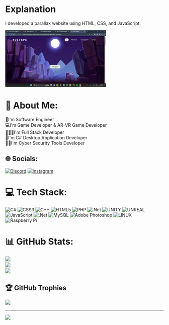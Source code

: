 # Explanation
I developed a parallax website using HTML, CSS, and JavaScript.

<img src="https://github.com/coderpsycho81/ParalaxWeb_2/blob/main/1.png" alt="alt text" width="320" height="180">

# 💫 About Me:
💎I'm Software Engineer<br>💻I'm Game Developer & AR-VR Game Developer<br>👨🏻‍💻I'm Full Stack Developer<br>👾I'm C# Desktop Application Developer<br>🕵🏻I'm Cyber Security Tools Developer

## 🌐 Socials:
[![Discord](https://img.shields.io/badge/Discord-%237289DA.svg?logo=discord&logoColor=white)](https://discord.gg/_𝖈𝖔𝖉𝖊𝖗𝖕𝖘𝖞𝖈𝖍𝖔#9517) [![Instagram](https://img.shields.io/badge/Instagram-%23E4405F.svg?logo=Instagram&logoColor=white)](https://instagram.com/kerim_boztepe8118) 

# 💻 Tech Stack:
![C#](https://img.shields.io/badge/c%23-%23239120.svg?style=for-the-badge&logo=c-sharp&logoColor=white) ![CSS3](https://img.shields.io/badge/css3-%231572B6.svg?style=for-the-badge&logo=css3&logoColor=white) ![C++](https://img.shields.io/badge/c++-%2300599C.svg?style=for-the-badge&logo=c%2B%2B&logoColor=white) ![HTML5](https://img.shields.io/badge/html5-%23E34F26.svg?style=for-the-badge&logo=html5&logoColor=white) ![PHP](https://img.shields.io/badge/php-%23777BB4.svg?style=for-the-badge&logo=php&logoColor=white) ![.Net](https://img.shields.io/badge/.NET-5C2D91?style=for-the-badge&logo=.net&logoColor=white) ![UNITY](https://img.shields.io/badge/Unity-%2320232a.svg?style=for-the-badge&logo=unity&logoColor=white) ![UNREAL](https://img.shields.io/badge/unreal-%2320232a.svg?style=for-the-badge&logo=unreal-engine&logoColor=white) ![JavaScript](https://img.shields.io/badge/javascript-%23323330.svg?style=for-the-badge&logo=javascript&logoColor=%23F7DF1E) ![.Net](https://img.shields.io/badge/.NET-5C2D91?style=for-the-badge&logo=.net&logoColor=white) ![MySQL](https://img.shields.io/badge/mysql-%2300f.svg?style=for-the-badge&logo=mysql&logoColor=white) ![Adobe Photoshop](https://img.shields.io/badge/adobephotoshop-%2331A8FF.svg?style=for-the-badge&logo=adobephotoshop&logoColor=white) ![LINUX](https://img.shields.io/badge/Linux-FCC624?style=for-the-badge&logo=linux&logoColor=black) ![Raspberry Pi](https://img.shields.io/badge/-RaspberryPi-C51A4A?style=for-the-badge&logo=Raspberry-Pi)
# 📊 GitHub Stats:
![](https://github-readme-stats.vercel.app/api?username=coderpsycho81&theme=onedark&hide_border=false&include_all_commits=true&count_private=true)<br/>
![](https://github-readme-streak-stats.herokuapp.com/?user=coderpsycho81&theme=onedark&hide_border=false)<br/>
![](https://github-readme-stats.vercel.app/api/top-langs/?username=coderpsycho81&theme=onedark&hide_border=false&include_all_commits=true&count_private=true&layout=compact)

## 🏆 GitHub Trophies
![](https://github-profile-trophy.vercel.app/?username=coderpsycho81&theme=onedark&no-frame=false&no-bg=true&margin-w=4)

---
[![](https://visitcount.itsvg.in/api?id=coderpsycho81&icon=0&color=0)](https://visitcount.itsvg.in)

<!-- Proudly created with GPRM ( https://gprm.itsvg.in ) -->
